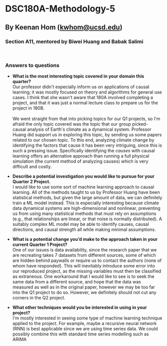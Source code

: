 # DSC180A-Methodology-5

## By Keenan Hom (kwhom@ucsd.edu)
### Section A11, mentored by Biwei Huang and Babak Salimi

<br>

### Answers to questions
- **What is the most interesting topic covered in your domain this quarter?**<br>
Our professor didn't especially inform us on applications of causal learning; it was mostly focused on theory and algorithms for general use cases. I think that she wasn't aware that 180A involved completing a project, and that it was just a normal lecture class to prepare us for the project in 180B.<br><br>
We went straight from that into picking topics for our Q1 projects, so I'm afraid the only topic covered was the topic that our group picked- causal analysis of Earth's climate as a dynamical system. Professor Huang did support us in exploring this topic, by sending us some papers related to our chosen topic. To this end, analyzing climate change by identifying the factors that cause it has been very intriguing, since this is such a pressing issue. Specifically identifying the *causes* with causal learning offers an alternative approach than running a full physical simulation (the current method of analyzing causes) which is very difficult and costly.

- **Describe a potential investigation you would like to pursue for your Quarter 2 Project.**<br>
I would like to use some sort of machine learning approach to causal learning. All of the methods taught to us by Professor Huang have been statistical methods, but given the large amount of data, we can definitely train a ML model instead. This is especially interesting because climate data dynamical systems are high-dimensional and nonlinear, preventing us from using many statistical methods that must rely on assumptions (e.g., that relationships are linear, or that noise is normally distributed). A suitably complex ML model may be able to identify causes, causal directions, and causal strength all while making minimal assumptions.

- **What is a potential change you’d make to the approach taken in your current Quarter 1 Project?**<br>
One of our issues is data availability, since the research paper that we are recreating takes 7 datasets from different sources, some of which are hidden behind paywalls or require us to contact the authors (none of whom have responded). This will inevitably introduce some error into our reproduced project, as the missing variables must then be classified as extraneous. One workaround that I would like to see is to seek the same data from a different source, and hope that the data was measured as well as in the original paper, however we may be too far into the Q1 project to do so. However, we definitely should not cut any corners in the Q2 project.

- **What other techniques would you be interested in using in your project?**<br>
I'm mostly interested in seeing some type of machine learning technique applied to the project. For example, maybe a recursive neural network (RNN) is best applicable since we are using time series data. We could possibly combine this with standard time series modelling such as ARIMA 

